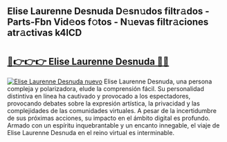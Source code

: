 ## Elise Laurenne Desnuda D𝚎sn𝚞dos filtr𝚊dos - Parts-Fbn Vid𝚎os f𝚘tos - N𝚞evas filtr𝚊ciones atr𝚊ctivas k4lCD

# <h2><a href="http://mbabdyf.tromn.icu/?c=Elise+Laurenne+Desnuda">🔗👉👉👉 Elise Laurenne Desnuda 🔗🔗</a></h2>

[![Elise Laurenne Desnuda nuevo](https://i.imgur.com/pEAQMta.gif)](http://mbabdyf.tromn.icu/?c=Elise+Laurenne+Desnuda)
Elise Laurenne Desnuda, una persona compleja y polarizadora, elude la comprensión fácil. Su personalidad distintiva en línea ha cautivado y provocado a los espectadores, provocando debates sobre la expresión artística, la privacidad y las complejidades de las comunidades virtuales. A pesar de la incertidumbre de sus próximas acciones, su impacto en el ámbito digital es profundo. Armado con un espíritu inquebrantable y un encanto innegable, el viaje de Elise Laurenne Desnuda en el reino virtual es interminable.
